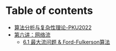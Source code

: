 # Table of contents

* [算法分析与复杂性理论-PKU2022](README.md)
* [第六讲：网络流](di-liu-jiang-wang-luo-liu/README.md)
  * [6.1 最大流问题 & Ford-Fulkerson算法](di-liu-jiang-wang-luo-liu/6.1-zui-da-liu-wen-ti-fordfulkerson-suan-fa.md)
